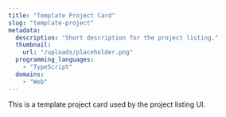 ```yaml
---
title: "Template Project Card"
slug: "template-project"
metadata:
  description: "Short description for the project listing."
  thumbnail:
    url: "/uploads/placeholder.png"
  programming_languages:
    - "TypeScript"
  domains:
    - "Web"
---
```


This is a template project card used by the project listing UI.

